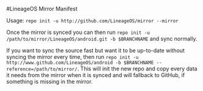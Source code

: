 #LineageOS Mirror Manifest

Usage: `repo init -u http://github.com/LineageOS/mirror --mirror`

Once the mirror is synced you can then run `repo init -u /path/to/mirror/LineageOS/android.git -b $BRANCHNAME` and sync normally.

If you want to sync the source fast but want it to be up-to-date without syncing the mirror every time, then run `repo init -u http://www.github.com/LineageOS/android -b $BRANCHNAME --reference=/path/to/mirror/`. This will init the new repo and copy every data it needs from the mirror when it is synced and will fallback to GitHub, if something is missing in the mirror.

